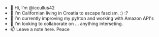- 👋 Hi, I’m @iccullus42
- 👀 I’m Californian living in Croatia to escape fascism.  :) :?
- 🌱 I’m currently improving my pyhton and working with Amazon API's
- 💞️ I’m looking to collaborate on ... anything interseting. 
- 📫 Leave a note here.  Peace

<!---
iccullus42/iccullus42 is a ✨ special ✨ repository because its `README.md` (this file) appears on your GitHub profile.
You can click the Preview link to take a look at your changes.
--->
